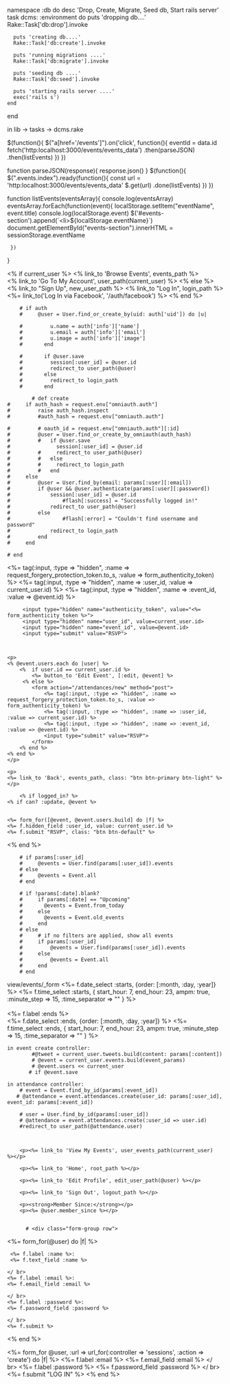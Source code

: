 namespace :db do
    desc 'Drop, Create, Migrate, Seed db, Start rails server'
    task dcms: :environment do
      puts 'dropping db....'
      Rake::Task['db:drop'].invoke
  
      puts 'creating db....'
      Rake::Task['db:create'].invoke
  
      puts 'running migrations ....'
      Rake::Task['db:migrate'].invoke
  
      puts 'seeding db ....'
      Rake::Task['db:seed'].invoke
  
      puts 'starting rails server ....'
      exec('rails s')    
    end
end

in lib -> tasks -> dcms.rake





 $(function(){
     $("a[href='/events']").on('click', function(){
          eventId = data.id
         fetch('http:localhost:3000/events/events_data')
         .then(parseJSON)
         .then(listEvents)
      })
  })

  function parseJSON(response){
     response.json()
  }
 $(function(){
     $(".events.index").ready(function(){
         const url = 'http:localhost:3000/events/events_data'
         $.get(url)
             .done(listEvents)
         })
 })
 
  function listEvents(eventsArray){
      console.log(eventsArray)
     eventsArray.forEach(function(event){
         localStorage.setItem("eventName", event.title)
         console.log(localStorage.event)
         $('#events-section').append(`<li>${localStorage.eventName}</li>`)
         document.getElementById("events-section").innerHTML = sessionStorage.eventName

     })
  }


<% if current_user %>
 <% link_to 'Browse Events', events_path  %></h2>  
 <% link_to 'Go To My Account', user_path(current_user) %>
<% else %>
 <% link_to "Sign Up", new_user_path %>
 <% link_to "Log In", login_path %>
 <%= link_to('Log In via Facebook', '/auth/facebook') %> 
<% end %>  
        
        
        
        # if auth
        #     @user = User.find_or_create_by(uid: auth['uid']) do |u|
               
        #         u.name = auth['info']['name']
        #         u.email = auth['info']['email']
        #         u.image = auth['info']['image']
        #       end
              
        #       if @user.save
        #         session[:user_id] = @user.id
        #         redirect_to user_path(@user)
        #       else
        #         redirect_to login_path
        #       end

            # def create
    #     if auth_hash = request.env["omniauth.auth"]
    #         raise auth_hash.inspect
    #         #auth_hash = request.env["omniauth.auth"]
            
    #         # oauth_id = request.env["omniauth.auth"][:id]
    #         @user = User.find_or_create_by_omniauth(auth_hash)
    #         #   if @user.save
    #               session[:user_id] = @user.id
    #         #     redirect_to user_path(@user)
    #         #   else
    #         #     redirect_to login_path
    #         #   end
    #     else
    #         @user = User.find_by(email: params[:user][:email])
    #         if @user && @user.authenticate(params[:user][:password])
    #             session[:user_id] = @user.id
    #                 #flash[:success] = "Successfully logged in!"
    #             redirect_to user_path(@user)
    #         else
    #                 #flash[:error] = "Couldn't find username and password"
    #             redirect_to login_path
    #         end
    #     end

    # end


<%= tag(:input, :type => "hidden", :name => request_forgery_protection_token.to_s, :value => form_authenticity_token) %>
<%= tag(:input, :type => "hidden", :name => :user_id, :value => current_user.id) %>
<%= tag(:input, :type => "hidden", :name => :event_id, :value => @event.id) %>


         <input type="hidden" name="authenticity_token", value="<%= form_authenticity_token %>">
         <input type="hidden" name="user_id", value=current_user.id>
         <input type="hidden" name="event_id", value=@event.id>
         <input type="submit" value="RSVP">



    <p>
    <% @event.users.each do |user| %>
        <%  if user.id == current_user.id %>
            <%= button_to 'Edit Event', [:edit, @event] %>
         <% else %>
            <form action="/attendances/new" method="post">
                <%= tag(:input, :type => "hidden", :name => request_forgery_protection_token.to_s, :value => form_authenticity_token) %>
                <%= tag(:input, :type => "hidden", :name => :user_id, :value => current_user.id) %>
                <%= tag(:input, :type => "hidden", :name => :event_id, :value => @event.id) %>     
                <input type="submit" value="RSVP">   
            </form>
        <% end %>
    <% end %>
    </p>
    
    <p>
    <%= link_to 'Back', events_path, class: "btn btn-primary btn-light" %>
    </p>

        <% if logged_in? %>
    <% if can? :update, @event %>


    <%= form_for([@event, @event.users.build] do |f| %>
    <%= f.hidden_field :user_id, value: current_user.id %>
    <%= f.submit "RSVP", class: "btn btn-default" %>
<% end %>




        # if params[:user_id]
        #     @events = User.find(params[:user_id]).events 
        # else
        #     @events = Event.all
        # end

        # if !params[:date].blank?
        #     if params[:date] == "Upcoming"
        #       @events = Event.from_today
        #     else
        #       @events = Event.old_events
        #     end
        # else
        #     # if no filters are applied, show all events
        #     if params[:user_id]
        #         @events = User.find(params[:user_id]).events 
        #     else
        #         @events = Event.all
        #     end
        # end


view/events/_form
<%= f.date_select :starts, {order: [:month, :day, :year]} %>
    <%= f.time_select :starts, { start_hour: 7, end_hour: 23, ampm: true, :minute_step => 15, :time_separator => "" } %>
    <br>
    <br>
    <%= f.label :ends %>
    <br>
    <%= f.date_select :ends, {order: [:month, :day, :year]} %>
    <%= f.time_select :ends, { start_hour: 7, end_hour: 23, ampm: true, :minute_step => 15, :time_separator => "" } %>


    in event create controller:
            #@tweet = current_user.tweets.build(content: params[:content])
            # @event = current_user.events.build(event_params)
            # @event.users << current_user
           # if @event.save

    in attendance controller:
        # event = Event.find_by_id(params[:event_id])
       # @attendance = event.attendances.create(user_id: params[:user_id], event_id: params[:event_id])

        # user = User.find_by_id(params[:user_id])
        # @attendance = event.attendances.create(:user_id => user.id)
        #redirect_to user_path(@attendance.user)



        <p><%= link_to 'View My Events', user_events_path(current_user)  %></p>
    
        <p><%= link_to 'Home', root_path %></p>
        
        <p><%= link_to 'Edit Profile', edit_user_path(@user) %></p>

        <p><%= link_to 'Sign Out', logout_path %></p>

        <p><strong>Member Since:</strong></p>
        <p><%= @user.member_since %></p>


          # <div class="form-group row">


  <!-- #  <%= f.label :username, class: 'col-sm-3 col-form-label' %>
  #   <div class="col-sm-9">
  #     <%= f.text_field :username, class: 'form-control' %>
  #   </div>
  # </div>
  # <div class="form-group row">
  #   <%= f.label :website, class: 'col-sm-3 col-form-label' %>
  #   <div class="col-sm-9">
  #     <%= f.text_field :website, class: 'form-control' %>
  #   </div>
  # </div>
  # <div class="form-group row">
  #   <%= f.label :bio, class: 'col-sm-3 col-form-label' %>
  #   <div class="col-sm-9">
  #     <%= f.text_area :bio, class: 'form-control' %>
  #   </div>
  # </div>
  # <div class="form-group row">
  #   <%= f.label :phone, class: 'col-sm-3 col-form-label' %>
  #   <div class="col-sm-9">
  #     <%= f.text_field :phone, class: 'form-control' %>
  #   </div>
  # </div>
  # <div class="form-group row">
  #   <%= f.label :gender, class: 'col-sm-3 col-form-label' %>
  #   <div class="col-sm-9">
  #     <%= f.text_field :gender, class: 'form-control' %>
  #   </div>
  # </div> -->

  <%= form_for(@user) do |f| %>

     <%= f.label :name %>: 
     <%= f.text_field :name %>
 
    </ br>
    <%= f.label :email %>:
    <%= f.email_field :email %>
    
    </ br>
    <%= f.label :password %>:
    <%= f.password_field :password %>
    
    </ br>
    <%= f.submit %>
  <% end %>


  <%= form_for @user, :url => url_for(:controller => 'sessions', :action => 'create') do |f| %>
    <%= f.label :email %>
    <%= f.email_field :email %>
    </ br>
    <%= f.label :password %>
    <%= f.password_field :password %>
    </ br>
    <%= f.submit "LOG IN" %>
  <% end %>